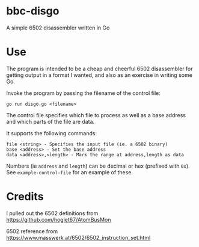 # bbc-disgo
A simple 6502 disassembler written in Go

# Use
The program is intended to be a cheap and cheerful 6502 disassembler for getting output in a format I wanted, and also as an exercise in writing some Go.

Invoke the program by passing the filename of the control file:

````
go run disgo.go <filename>
````

The control file specifies which file to process as well as a base address and which parts of the file are data.

It supports the following commands:

````
file <string> - Specifies the input file (ie. a 6502 binary)
base <address> - Set the base address
data <address>,<length> - Mark the range at address,length as data
````

Numbers (ie `address` and `length`) can be decimal or hex (prefixed with `0x`).  See `example-control-file` for an example of these.

# Credits
I pulled out the 6502 definitions from https://github.com/hoglet67/AtomBusMon

6502 reference from https://www.masswerk.at/6502/6502_instruction_set.html
